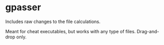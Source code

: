 # gpasser
Includes raw changes to the file calculations.

Meant for cheat executables, but works with any type of files.
Drag-and-drop only.
